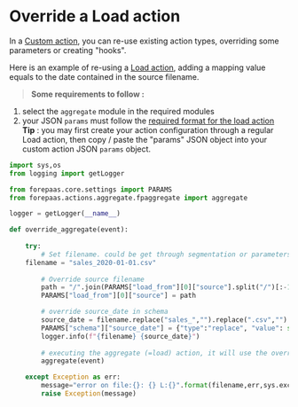 # Override a Load action 

In a [Custom action](/en/product/dpe/actions/custom/index), you can re-use existing action types, overriding some parameters or creating "hooks".

Here is an example of re-using a [Load action](/en/product/dpe/actions/load/index), adding a mapping value equals to the date contained in the source filename.

> **Some requirements to follow :**
1. select the `aggregate` module in the required modules
1. your JSON `params` must follow the [required format for the load action](/en/product/dpe/actions/load/advanced-mode)  
**Tip** : you may first create your action configuration through a regular Load action, then copy / paste the "params" JSON object into your custom action JSON `params` object.


```python
import sys,os
from logging import getLogger

from forepaas.core.settings import PARAMS
from forepaas.actions.aggregate.fpaggregate import aggregate

logger = getLogger(__name__)

def override_aggregate(event):
    
    try:
    	# Set filename. could be get through segmentation or parameters
	filename = "sales_2020-01-01.csv"
        
        # Override source filename
        path = "/".join(PARAMS["load_from"][0]["source"].split("/")[:-1]) + "/" + filename
        PARAMS["load_from"][0]["source"] = path

        # override source_date in schema
        source_date = filename.replace("sales_","").replace(".csv","")
        PARAMS["schema"]["source_date"] = {"type":"replace", "value": str(source_date)}
        logger.info(f"{filename} {source_date}")
        
        # executing the aggregate (=load) action, it will use the overriden PARAMS.
        aggregate(event)

    except Exception as err: 
        message="error on file:{}: {} L:{}".format(filename,err,sys.exc_info()[2].tb_lineno)
        raise Exception(message)
```
